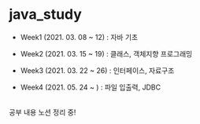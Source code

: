 # java_study

- Week1 (2021. 03. 08 ~ 12) : 자바 기초
- Week2 (2021. 03. 15 ~ 19) : 클래스, 객체지향 프로그래밍
- Week3 (2021. 03. 22 ~ 26) : 인터페이스, 자료구조

- Week4 (2021. 05. 24 ~ ) : 파일 입출력, JDBC
<br/>
공부 내용 노션 정리 중!
